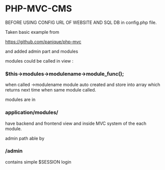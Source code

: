 # PHP-MVC-CMS

BEFORE USING CONFIG URL OF WEBSITE AND SQL DB in config.php file.

Taken basic example from

https://github.com/panique/php-mvc

and added admin part and modules

modules could be called in view :
### $this->modules->modulename->module_func();
when called ->modulename module auto created and store into array which returns next time when same module called.

modules are in 
### application/modules/
have backend and frontend view and inside MVC system of the each module.

admin path able by

### /admin

contains simple $SESSION login

